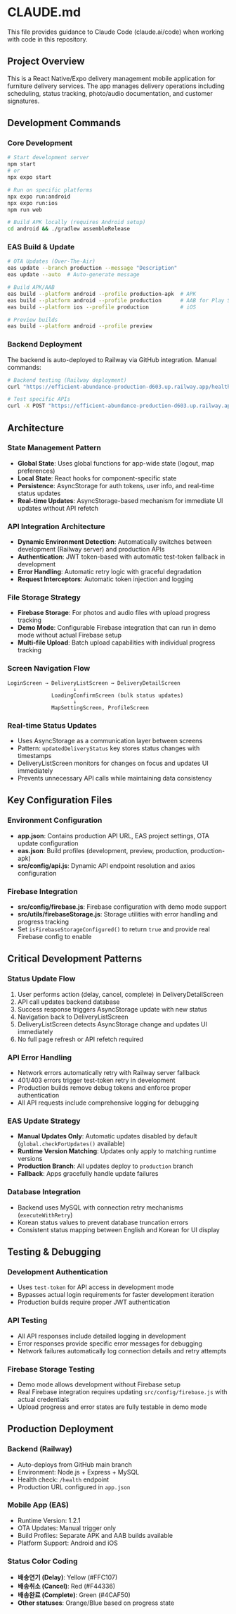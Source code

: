 # CLAUDE.md

This file provides guidance to Claude Code (claude.ai/code) when working with code in this repository.

## Project Overview

This is a React Native/Expo delivery management mobile application for furniture delivery services. The app manages delivery operations including scheduling, status tracking, photo/audio documentation, and customer signatures.

## Development Commands

### Core Development
```bash
# Start development server
npm start
# or
npx expo start

# Run on specific platforms
npx expo run:android
npx expo run:ios
npm run web

# Build APK locally (requires Android setup)
cd android && ./gradlew assembleRelease
```

### EAS Build & Update
```bash
# OTA Updates (Over-The-Air)
eas update --branch production --message "Description"
eas update --auto  # Auto-generate message

# Build APK/AAB
eas build --platform android --profile production-apk  # APK
eas build --platform android --profile production      # AAB for Play Store
eas build --platform ios --profile production          # iOS

# Preview builds
eas build --platform android --profile preview
```

### Backend Deployment
The backend is auto-deployed to Railway via GitHub integration. Manual commands:
```bash
# Backend testing (Railway deployment)
curl "https://efficient-abundance-production-d603.up.railway.app/health"

# Test specific APIs
curl -X POST "https://efficient-abundance-production-d603.up.railway.app/api/deliveries/delay/TRACKING_NUMBER"
```

## Architecture

### State Management Pattern
- **Global State**: Uses global functions for app-wide state (logout, map preferences)
- **Local State**: React hooks for component-specific state
- **Persistence**: AsyncStorage for auth tokens, user info, and real-time status updates
- **Real-time Updates**: AsyncStorage-based mechanism for immediate UI updates without API refetch

### API Integration Architecture
- **Dynamic Environment Detection**: Automatically switches between development (Railway server) and production APIs
- **Authentication**: JWT token-based with automatic test-token fallback in development
- **Error Handling**: Automatic retry logic with graceful degradation
- **Request Interceptors**: Automatic token injection and logging

### File Storage Strategy
- **Firebase Storage**: For photos and audio files with upload progress tracking
- **Demo Mode**: Configurable Firebase integration that can run in demo mode without actual Firebase setup
- **Multi-file Upload**: Batch upload capabilities with individual progress tracking

### Screen Navigation Flow
```
LoginScreen → DeliveryListScreen ↔ DeliveryDetailScreen
                     ↓
              LoadingConfirmScreen (bulk status updates)
                     ↓
              MapSettingScreen, ProfileScreen
```

### Real-time Status Updates
- Uses AsyncStorage as a communication layer between screens
- Pattern: `updatedDeliveryStatus` key stores status changes with timestamps
- DeliveryListScreen monitors for changes on focus and updates UI immediately
- Prevents unnecessary API calls while maintaining data consistency

## Key Configuration Files

### Environment Configuration
- **app.json**: Contains production API URL, EAS project settings, OTA update configuration
- **eas.json**: Build profiles (development, preview, production, production-apk)
- **src/config/api.js**: Dynamic API endpoint resolution and axios configuration

### Firebase Integration
- **src/config/firebase.js**: Firebase configuration with demo mode support
- **src/utils/firebaseStorage.js**: Storage utilities with error handling and progress tracking
- Set `isFirebaseStorageConfigured()` to return `true` and provide real Firebase config to enable

## Critical Development Patterns

### Status Update Flow
1. User performs action (delay, cancel, complete) in DeliveryDetailScreen
2. API call updates backend database
3. Success response triggers AsyncStorage update with new status
4. Navigation back to DeliveryListScreen
5. DeliveryListScreen detects AsyncStorage change and updates UI immediately
6. No full page refresh or API refetch required

### API Error Handling
- Network errors automatically retry with Railway server fallback
- 401/403 errors trigger test-token retry in development
- Production builds remove debug tokens and enforce proper authentication
- All API requests include comprehensive logging for debugging

### EAS Update Strategy
- **Manual Updates Only**: Automatic updates disabled by default (`global.checkForUpdates()` available)
- **Runtime Version Matching**: Updates only apply to matching runtime versions
- **Production Branch**: All updates deploy to `production` branch
- **Fallback**: Apps gracefully handle update failures

### Database Integration
- Backend uses MySQL with connection retry mechanisms (`executeWithRetry`)
- Korean status values to prevent database truncation errors
- Consistent status mapping between English and Korean for UI display

## Testing & Debugging

### Development Authentication
- Uses `test-token` for API access in development mode
- Bypasses actual login requirements for faster development iteration
- Production builds require proper JWT authentication

### API Testing
- All API responses include detailed logging in development
- Error responses provide specific error messages for debugging
- Network failures automatically log connection details and retry attempts

### Firebase Storage Testing
- Demo mode allows development without Firebase setup
- Real Firebase integration requires updating `src/config/firebase.js` with actual credentials
- Upload progress and error states are fully testable in demo mode

## Production Deployment

### Backend (Railway)
- Auto-deploys from GitHub main branch
- Environment: Node.js + Express + MySQL
- Health check: `/health` endpoint
- Production URL configured in `app.json`

### Mobile App (EAS)
- Runtime Version: 1.2.1
- OTA Updates: Manual trigger only
- Build Profiles: Separate APK and AAB builds available
- Platform Support: Android and iOS

### Status Color Coding
- **배송연기 (Delay)**: Yellow (#FFC107)
- **배송취소 (Cancel)**: Red (#F44336) 
- **배송완료 (Complete)**: Green (#4CAF50)
- **Other statuses**: Orange/Blue based on progress state